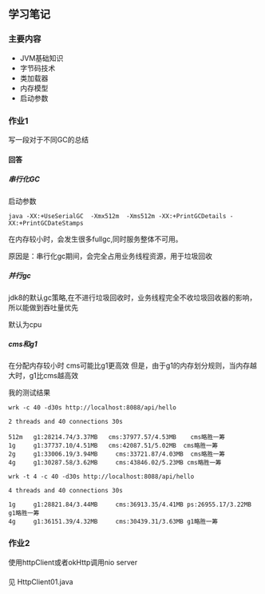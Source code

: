 ## 学习笔记

### 主要内容
- JVM基础知识
- 字节码技术
- 类加载器
- 内存模型
- 启动参数

### 作业1

写一段对于不同GC的总结

#### 回答

##### 串行化GC
启动参数
```$xslt
java -XX:+UseSerialGC  -Xmx512m  -Xms512m -XX:+PrintGCDetails -XX:+PrintGCDateStamps
```
在内存较小时，会发生很多fullgc,同时服务整体不可用。

原因是：串行化gc期间，会完全占用业务线程资源，用于垃圾回收
##### 并行gc
jdk8的默认gc策略,在不进行垃圾回收时，业务线程完全不收垃圾回收器的影响，所以能做到吞吐量优先

默认为cpu
##### cms和g1
在分配内存较小时 cms可能比g1更高效
但是，由于g1的内存划分规则，当内存越大时，g1比cms越高效

我的测试结果

```
wrk -c 40 -d30s http://localhost:8088/api/hello

2 threads and 40 connections 30s

512m   g1:28214.74/3.37MB   cms:37977.57/4.53MB    cms略胜一筹
1g     g1:37737.10/4.51MB   cms:42087.51/5.02MB  cms略胜一筹
2g     g1:33006.19/3.94MB     cms:33721.87/4.03MB  cms略胜一筹
4g     g1:30287.58/3.62MB     cms:43846.02/5.23MB cms略胜一筹

wrk -t 4 -c 40 -d30s http://localhost:8088/api/hello

4 threads and 40 connections 30s

1g     g1:28821.84/3.44MB     cms:36913.35/4.41MB ps:26955.17/3.22MB g1略胜一筹
4g     g1:36151.39/4.32MB     cms:30439.31/3.63MB g1略胜一筹
```


### 作业2

使用httpClient或者okHttp调用nio server

#### 

见 HttpClient01.java